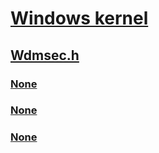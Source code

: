 # [Windows kernel](../_kernel/index.md)
## [Wdmsec.h](index.md)
### [None](../wdmsec/nf-wdmsec-wdmlibiocreatedevicesecure.md)
### [None](../wdmsec/nf-wdmsec-wdmlibiovalidatedeviceiocontrolaccess.md)
### [None](../wdmsec/nf-wdmsec-wdmlibrtlinitunicodestringex.md)
